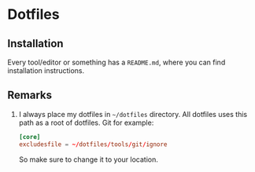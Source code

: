 # Dotfiles

## Installation

Every tool/editor or something has a `README.md`, where you can find installation instructions.

## Remarks

1. I always place my dotfiles in `~/dotfiles` directory. All dotfiles uses this path as a root of dotfiles. Git for example:

    ```toml
    [core]
    excludesfile = ~/dotfiles/tools/git/ignore
    ```

    So make sure to change it to your location.
